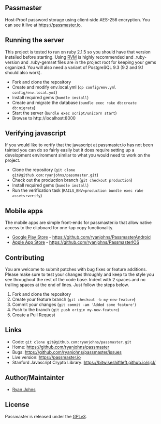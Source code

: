 ## Passmaster

Host-Proof password storage using client-side AES-256 encryption. You can see
it live at <https://passmaster.io>.

## Running the server

This project is tested to run on ruby 2.1.5 so you should have that version
installed before starting. Using [RVM](https://rvm.io/) is highly recommended and .ruby-version
and .ruby-gemset files are in the project root for keeping your gems organized.
You will also need a variant of PostgreSQL 9.3 (9.2 and 9.1 should also work).

 * Fork and clone the repository
 * Create and modify env.local.yml (`cp config/env.yml config/env.local.yml`)
 * Install required gems (`bundle install`)
 * Create and migrate the database (`bundle exec rake db:create db:migrate`)
 * Start the server (`bundle exec script/unicorn start`)
 * Browse to http://localhost:8000

## Verifying javascript

If you would like to verify that the javascript at passmaster.io has not been
tainted you can do so fairly easily but it does require setting up a development
environment similar to what you would need to work on the project.

 * Clone the repository (`git clone git@github.com:ryanjohns/passmaster.git`)
 * Check out the production branch (`git checkout production`)
 * Install required gems (`bundle install`)
 * Run the verification task (`RAILS_ENV=production bundle exec rake assets:verify`)

## Mobile apps

The mobile apps are simple front-ends for passmaster.io that allow native
access to the clipboard for one-tap copy functionality.

 * [Google Play Store](https://play.google.com/store/apps/details?id=io.passmaster.Passmaster) - <https://github.com/ryanjohns/PassmasterAndroid>
 * [Apple App Store](https://itunes.apple.com/us/app/passmaster/id615271561?mt=8) - <https://github.com/ryanjohns/PassmasterIOS>

## Contributing

You are welcome to submit patches with bug fixes or feature additions. Please
make sure to test your changes throughly and keep to the style you see throughout
the rest of the code base. Indent with 2 spaces and no trailing spaces at the end
of lines. Just follow the steps below.

1. Fork and clone the repository
2. Create your feature branch (`git checkout -b my-new-feature`)
3. Commit your changes (`git commit -am 'Added some feature'`)
4. Push to the branch (`git push origin my-new-feature`)
5. Create a Pull Request

## Links

* Code: `git clone git@github.com:ryanjohns/passmaster.git`
* Home: <https://github.com/ryanjohns/passmaster>
* Bugs: <https://github.com/ryanjohns/passmaster/issues>
* Live version: <https://passmaster.io>
* Stanford Javascript Crypto Library: <https://bitwiseshiftleft.github.io/sjcl/>

## Author/Maintainter

 * [Ryan Johns](https://github.com/ryanjohns)

## License

Passmaster is released under the [GPLv3](https://www.gnu.org/licenses/).
